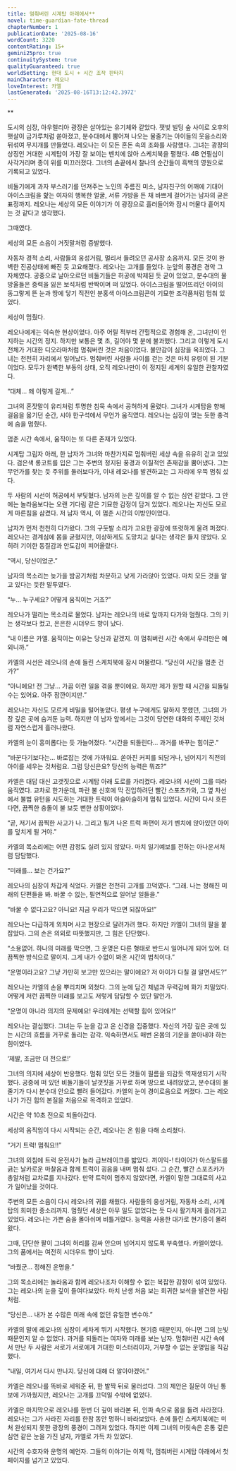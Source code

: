 ```yaml
---
title: 멈춰버린 시계탑 아래에서**
novel: time-guardian-fate-thread
chapterNumber: 1
publicationDate: '2025-08-16'
wordCount: 3220
contentRating: 15+
gemini25pro: true
continuitySystem: true
qualityGuaranteed: true
worldSetting: 현대 도시 + 시간 조작 판타지
mainCharacter: 레오나
loveInterest: 카엘
lastGenerated: '2025-08-16T13:12:42.397Z'
---
```

**

도시의 심장, 아우렐리아 광장은 살아있는 유기체와 같았다. 잿빛 빌딩 숲 사이로 오후의 햇살이 금가루처럼 쏟아졌고, 분수대에서 뿜어져 나오는 물줄기는 아이들의 웃음소리와 뒤섞여 무지개를 만들었다. 레오나는 이 모든 혼돈 속의 조화를 사랑했다. 그녀는 광장의 상징인 거대한 시계탑이 가장 잘 보이는 벤치에 앉아 스케치북을 펼쳤다. 4B 연필심이 사각거리며 종이 위를 미끄러졌다. 그녀의 손끝에서 찰나의 순간들이 흑백의 영원으로 기록되고 있었다.

비둘기에게 과자 부스러기를 던져주는 노인의 주름진 미소, 남자친구의 어깨에 기대어 아이스크림을 핥는 여자의 행복한 얼굴, 서류 가방을 든 채 바쁘게 걸어가는 남자의 굳은 표정까지. 레오나는 세상의 모든 이야기가 이 광장으로 흘러들어와 잠시 머물다 흩어지는 것 같다고 생각했다.

그때였다.

세상의 모든 소음이 거짓말처럼 증발했다.

자동차 경적 소리, 사람들의 웅성거림, 멀리서 들려오던 공사장 소음까지. 모든 것이 완벽한 진공상태에 빠진 듯 고요해졌다. 레오나는 고개를 들었다. 눈앞의 풍경은 경악 그 자체였다. 공중으로 날아오르던 비둘기들은 허공에 박제된 듯 굳어 있었고, 분수대의 물방울들은 중력을 잃은 보석처럼 반짝이며 떠 있었다. 아이스크림을 떨어뜨리던 아이의 동그랗게 뜬 눈과 땅에 닿기 직전인 분홍색 아이스크림콘이 기묘한 조각품처럼 멈춰 있었다.

세상이 멈췄다.

레오나에게는 익숙한 현상이었다. 아주 어릴 적부터 간헐적으로 경험해 온, 그녀만이 인지하는 시간의 정지. 하지만 보통은 몇 초, 길어야 몇 분에 불과했다. 그리고 이렇게 도시 전체가 거대한 디오라마처럼 멈춰버린 것은 처음이었다. 불안감이 심장을 옥죄었다. 그녀는 천천히 자리에서 일어났다. 멈춰버린 사람들 사이를 걷는 것은 마치 유령이 된 기분이었다. 모두가 완벽한 부동의 상태, 오직 레오나만이 이 정지된 세계의 유일한 관찰자였다.

“대체… 왜 이렇게 길게…”

그녀의 혼잣말이 유리처럼 투명한 침묵 속에서 공허하게 울렸다. 그녀가 시계탑을 향해 걸음을 옮기던 순간, 시야 한구석에서 무언가 움직였다. 레오나는 심장이 멎는 듯한 충격에 숨을 멈췄다.

멈춘 시간 속에서, 움직이는 또 다른 존재가 있었다.

시계탑 그림자 아래, 한 남자가 그녀와 마찬가지로 멈춰버린 세상 속을 유유히 걷고 있었다. 검은색 롱코트를 입은 그는 주변의 정지된 풍경과 이질적인 존재감을 뿜어냈다. 그는 무언가를 찾는 듯 주위를 둘러보다가, 이내 레오나를 발견하고는 그 자리에 우뚝 멈춰 섰다.

두 사람의 시선이 허공에서 부딪혔다. 남자의 눈은 깊이를 알 수 없는 심연 같았다. 그 안에는 놀라움보다는 오랜 기다림 같은 기묘한 감정이 담겨 있었다. 레오나는 자신도 모르게 마른침을 삼켰다. 저 남자 역시, 이 멈춘 시간의 이방인이었다.

남자가 먼저 천천히 다가왔다. 그의 구둣발 소리가 고요한 광장에 또렷하게 울려 퍼졌다. 레오나는 경계심에 몸을 굳혔지만, 이상하게도 도망치고 싶다는 생각은 들지 않았다. 오히려 기이한 동질감과 안도감이 피어올랐다.

“역시, 당신이었군.”

남자의 목소리는 늦가을 밤공기처럼 차분하고 낮게 가라앉아 있었다. 마치 모든 것을 알고 있다는 듯한 말투였다.

“누… 누구세요? 어떻게 움직이는 거죠?”

레오나가 떨리는 목소리로 물었다. 남자는 레오나의 바로 앞까지 다가와 멈췄다. 그의 키는 생각보다 컸고, 은은한 시더우드 향이 났다.

“내 이름은 카엘. 움직이는 이유는 당신과 같겠지. 이 멈춰버린 시간 속에서 우리만은 예외니까.”

카엘의 시선은 레오나의 손에 들린 스케치북에 잠시 머물렀다. “당신이 시간을 멈춘 건가?”

“아니에요! 전 그냥… 가끔 이런 일을 겪을 뿐이에요. 하지만 제가 원할 때 시간을 되돌릴 수는 있어요. 아주 잠깐이지만.”

레오나는 자신도 모르게 비밀을 털어놓았다. 평생 누구에게도 말하지 못했던, 그녀의 가장 깊은 곳에 숨겨둔 능력. 하지만 이 남자 앞에서는 그것이 당연한 대화의 주제인 것처럼 자연스럽게 흘러나왔다.

카엘의 눈이 흥미롭다는 듯 가늘어졌다. “시간을 되돌린다… 과거를 바꾸는 힘이군.”

“바꾼다기보다는… 바로잡는 것에 가까워요. 쏟아진 커피를 되담거나, 넘어지기 직전의 아이를 세우는 것처럼요. 그럼 당신은요? 당신의 능력은 뭐죠?”

카엘은 대답 대신 고갯짓으로 시계탑 아래 도로를 가리켰다. 레오나의 시선이 그를 따라 움직였다. 교차로 한가운데, 파란 불 신호에 막 진입하려던 빨간 스포츠카와, 그 옆 차선에서 불법 유턴을 시도하는 거대한 트럭이 아슬아슬하게 멈춰 있었다. 시간이 다시 흐른다면, 끔찍한 충돌이 불 보듯 뻔한 상황이었다.

“곧, 저기서 끔찍한 사고가 나. 그리고 튕겨 나온 트럭 파편이 저기 벤치에 앉아있던 아이를 덮치게 될 거야.”

카엘의 목소리에는 어떤 감정도 실려 있지 않았다. 마치 일기예보를 전하는 아나운서처럼 담담했다.

“미래를… 보는 건가요?”

레오나의 심장이 차갑게 식었다. 카엘은 천천히 고개를 끄덕였다. “그래. 나는 정해진 미래의 단편들을 봐. 바꿀 수 없는, 필연적으로 일어날 일들을.”

“바꿀 수 없다고요? 아니요! 지금 우리가 막으면 되잖아요!”

레오나는 다급하게 외치며 사고 현장으로 달려가려 했다. 하지만 카엘이 그녀의 팔을 붙잡았다. 그의 손은 의외로 따뜻했지만, 그 힘은 단단했다.

“소용없어. 하나의 미래를 막으면, 그 운명은 다른 형태로 반드시 일어나게 되어 있어. 더 끔찍한 방식으로 말이지. 그게 내가 수없이 봐온 시간의 법칙이다.”

“운명이라고요? 그냥 가만히 보고만 있으라는 말이에요? 저 아이가 다칠 걸 알면서도?”

레오나는 카엘의 손을 뿌리치며 외쳤다. 그의 눈에 담긴 체념과 무력감에 화가 치밀었다. 어떻게 저런 끔찍한 미래를 보고도 저렇게 담담할 수 있단 말인가.

“운명이 아니라 의지의 문제예요! 우리에게는 선택할 힘이 있어요!”

레오나는 결심했다. 그녀는 두 눈을 감고 온 신경을 집중했다. 자신의 가장 깊은 곳에 있는 시간의 흐름을 거꾸로 돌리는 감각. 익숙하면서도 매번 온몸의 기운을 쏟아내야 하는 힘이었다.

‘제발, 조금만 더 전으로!’

그녀의 의지에 세상이 반응했다. 멈춰 있던 모든 것들이 필름을 되감듯 역재생되기 시작했다. 공중에 떠 있던 비둘기들이 날갯짓을 거꾸로 하며 땅으로 내려앉았고, 분수대의 물줄기가 다시 분수대 안으로 빨려 들어갔다. 카엘의 눈이 경이로움으로 커졌다. 그는 레오나가 가진 힘의 본질을 처음으로 목격하고 있었다.

시간은 약 10초 전으로 되돌아갔다.

세상의 움직임이 다시 시작되는 순간, 레오나는 온 힘을 다해 소리쳤다.

“거기 트럭! 멈춰요!!”

그녀의 외침에 트럭 운전사가 놀라 급브레이크를 밟았다. 끼이익-! 타이어가 아스팔트를 긁는 날카로운 마찰음과 함께 트럭이 굉음을 내며 멈춰 섰다. 그 순간, 빨간 스포츠카가 총알처럼 교차로를 지나갔다. 만약 트럭이 멈추지 않았다면, 카엘이 말한 그대로의 사고가 일어났을 것이다.

주변의 모든 소음이 다시 레오나의 귀를 채웠다. 사람들의 웅성거림, 자동차 소리, 시계탑의 희미한 종소리까지. 멈췄던 세상은 아무 일도 없었다는 듯 다시 활기차게 흘러가고 있었다. 레오나는 가쁜 숨을 몰아쉬며 비틀거렸다. 능력을 사용한 대가로 현기증이 몰려왔다.

그때, 단단한 팔이 그녀의 허리를 감싸 안으며 넘어지지 않도록 부축했다. 카엘이었다. 그의 품에서는 여전히 시더우드 향이 났다.

“바꿨군… 정해진 운명을.”

그의 목소리에는 놀라움과 함께 레오나조차 이해할 수 없는 복잡한 감정이 섞여 있었다. 그는 레오나의 눈을 깊이 들여다보았다. 마치 난생 처음 보는 희귀한 보석을 발견한 사람처럼.

“당신은… 내가 본 수많은 미래 속에 없던 유일한 변수야.”

카엘의 말에 레오나의 심장이 세차게 뛰기 시작했다. 현기증 때문인지, 아니면 그의 눈빛 때문인지 알 수 없었다. 과거를 되돌리는 여자와 미래를 보는 남자. 멈춰버린 시간 속에서 만난 두 사람은 서로가 서로에게 거대한 미스터리이자, 거부할 수 없는 운명임을 직감했다.

“내일, 여기서 다시 만나지. 당신에 대해 더 알아야겠어.”

카엘은 레오나를 똑바로 세워준 뒤, 한 발짝 뒤로 물러섰다. 그의 제안은 질문이 아닌 통보에 가까웠지만, 레오나는 고개를 끄덕일 수밖에 없었다.

카엘은 마지막으로 레오나를 한번 더 깊이 바라본 뒤, 인파 속으로 몸을 돌려 사라졌다. 레오나는 그가 사라진 자리를 한참 동안 멍하니 바라보았다. 손에 들린 스케치북에는 미처 완성되지 못한 광장의 풍경이 그려져 있었다. 하지만 이제 그녀의 머릿속은 온통 깊은 심연 같은 눈을 가진 남자, 카엘로 가득 차 있었다.

시간의 수호자와 운명의 예언자.
그들의 이야기는 이제 막, 멈춰버린 시계탑 아래에서 첫 페이지를 넘기고 있었다.
